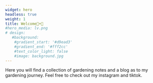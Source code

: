 ```yaml
---
widget: hero
headless: true
weight: 1
title: Welcome🍃☀️🌻
#hero_media: lv.png
# design:
   #background:
    #gradient_start: '#d9ead3'
    #gradient_end: '#fff2cc'
    #text_color_light: false
    #image: background.jpg
---
```

Here you will find a collection of gardening notes and a blog as to my gardening journey. Feel free to check out my instagram and tiktok.



